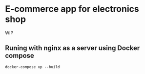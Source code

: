 # E-commerce app for electronics shop
WIP

## Runing with nginx as a server using Docker compose
```
docker-compose up --build
```
